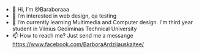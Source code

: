 - 👋 Hi, I’m @Baraboraaa
- 👀 I’m interested in web design, qa testing
- 🌱 I’m currently learning Multimedia and Computer design. I'm third year student in Vilnius Gediminas Technical University
- 📫 How to reach me? Just send me a messange https://www.facebook.com/BarboraArdzijauskaitee/ 

<!---
Baraboraaa/Baraboraaa is a ✨ special ✨ repository because its `README.md` (this file) appears on your GitHub profile.
You can click the Preview link to take a look at your changes.
--->
